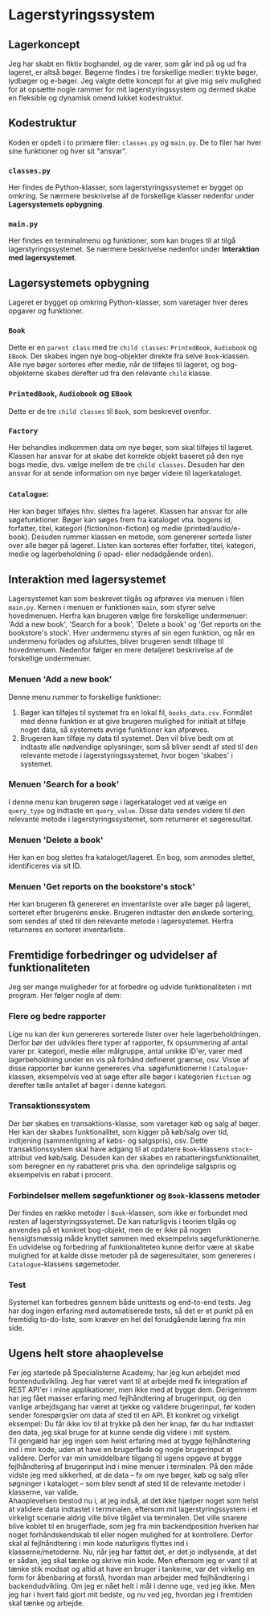 # Lagerstyringssystem

## Lagerkoncept

Jeg har skabt en fiktiv boghandel, og de varer, som går ind på og ud fra lageret, er altså bøger. Bøgerne findes i tre forskellige medier: trykte bøger, lydbøger og e-bøger. Jeg valgte dette koncept for at give mig selv mulighed for at opsætte nogle rammer for mit lagerstyringssystem og dermed skabe en fleksible og dynamisk omend lukket kodestruktur.

## Kodestruktur

Koden er opdelt i to primære filer: `classes.py` og `main.py`. De to filer har hver sine funktioner og hver sit "ansvar".

### `classes.py`

Her findes de Python-klasser, som lagerstyringssystemet er bygget op omkring. Se nærmere beskrivelse af de forskellige klasser nedenfor under **Lagersystemets opbygning**.

### `main.py`

Her findes en terminalmenu og funktioner, som kan bruges til at tilgå lagerstyringssystemet. Se nærmere beskrivelse nedenfor under **Interaktion med lagersystemet**.

## Lagersystemets opbygning

Lageret er bygget op omkring Python-klasser, som varetager hver deres opgaver og funktioner.

### `Book`

Dette er en `parent class` med tre `child classes`: `PrintedBook`, `Audiobook` og `EBook`. Der skabes ingen nye bog-objekter direkte fra selve `Book`-klassen. Alle nye bøger sorteres efter medie, når de tilføjes til lageret, og bog-objekterne skabes derefter ud fra den relevante `child` klasse.

### `PrintedBook`, `Audiobook` og `EBook`

Dette er de tre `child classes` til `Book`, som beskrevet ovenfor.

### `Factory`

Her behandles indkommen data om nye bøger, som skal tilføjes til lageret. Klassen har ansvar for at skabe det korrekte objekt baseret på den nye bogs medie, dvs. vælge mellem de tre `child classes`. Desuden har den ansvar for at sende information om nye bøger videre til lagerkataloget.

### `Catalogue`:

Her kan bøger tilføjes hhv. slettes fra lageret. Klassen har ansvar for alle søgefunktioner. Bøger kan søges frem fra kataloget vha. bogens id, forfatter, titel, kategori (fiction/non-fiction) og medie (printed/audio/e-book). Desuden rummer klassen en metode, som genererer sortede lister over alle bøger på lageret. Listen kan sorteres efter forfatter, titel, kategori, medie og lagerbeholdning (i opad- eller nedadgående orden).

## Interaktion med lagersystemet

Lagersystemet kan som beskrevet tilgås og afprøves via menuen i filen `main.py`. Kernen i menuen er funktionen `main`, som styrer selve hovedmenuen. Herfra kan brugeren vælge fire forskellige undermenuer: 'Add a new book', 'Search for a book', 'Delete a book' og 'Get reports on the bookstore's stock'. Hver undermenu styres af sin egen funktion, og når en undermenu forlades og afsluttes, bliver brugeren sendt tilbage til hovedmenuen. Nedenfor følger en mere detaljeret beskrivelse af de forskellige undermenuer.

### Menuen 'Add a new book'

Denne menu rummer to forskellige funktioner:

1. Bøger kan tilføjes til systemet fra en lokal fil, `books_data.csv`. Formålet med denne funktion er at give brugeren mulighed for initialt at tilføje noget data, så systemets øvrige funktioner kan afprøves.
2. Brugeren kan tilføje ny data til systemet. Den vil blive bedt om at indtaste alle nødvendige oplysninger, som så bliver sendt af sted til den relevante metode i lagerstyringssystemet, hvor bogen 'skabes' i systemet.

### Menuen 'Search for a book'

I denne menu kan brugeren søge i lagerkataloget ved at vælge en `query_type` og indtaste en `query_value`. Disse data sendes videre til den relevante metode i lagerstyringssystemet, som returnerer et søgeresultat.

### Menuen 'Delete a book'

Her kan en bog slettes fra kataloget/lageret. En bog, som anmodes slettet, identificeres via sit ID.

### Menuen 'Get reports on the bookstore's stock'

Her kan brugeren få genereret en inventarliste over alle bøger på lageret, sorteret efter brugerens ønske. Brugeren indtaster den ønskede sortering, som sendes af sted til den relevante metode i lagersystemet. Herfra returneres en sorteret inventarliste.

## Fremtidige forbedringer og udvidelser af funktionaliteten

Jeg ser mange muligheder for at forbedre og udvide funktionaliteten i mit program. Her følger nogle af dem:

### Flere og bedre rapporter

Lige nu kan der kun genereres sorterede lister over hele lagerbeholdningen. Derfor bør der udvikles flere typer af rapporter, fx opsummering af antal varer pr. kategori, medie eller målgruppe, antal unikke ID'er, varer med lagerbeholdning under en vis på forhånd defineret grænse, osv. Visse af disse rapporter bør kunne genereres vha. søgefunktionerne i `Catalogue`-klassen, eksempelvis ved at søge efter alle bøger i kategorien `fiction` og derefter tælle antallet af bøger i denne kategori.

### Transaktionssystem

Der bør skabes en transaktions-klasse, som varetager køb og salg af bøger. Her kan der skabes funktionalitet, som kigger på køb/salg over tid, indtjening (sammenligning af købs- og salgspris), osv. Dette transaktionssystem skal have adgang til at opdatere `Book`-klassens `stock`-attribut ved køb/salg. Desuden kan der skabes en rabatteringsfunktionalitet, som beregner en ny rabatteret pris vha. den oprindelige salgspris og eksempelvis en rabat i procent.

### Forbindelser mellem søgefunktioner og `Book`-klassens metoder

Der findes en række metoder i `Book`-klassen, som ikke er forbundet med resten af lagerstyringssystemet. De kan naturligvis i teorien tilgås og anvendes på et konkret bog-objekt, men de er ikke på nogen hensigtsmæssig måde knyttet sammen med eksempelvis søgefunktionerne. En udvidelse og forbedring af funktionaliteten kunne derfor være at skabe mulighed for at kalde disse metoder på de søgeresultater, som genereres i `Catalogue`-klassens søgemetoder.

### Test

Systemet kan forbedres gennem både unittests og end-to-end tests. Jeg har dog ingen erfaring med automatiserede tests, så det er et punkt på en fremtidig to-do-liste, som kræver en hel del forudgående læring fra min side.

## Ugens helt store ahaoplevelse

Før jeg startede på Specialisterne Academy, har jeg kun arbejdet med frontendudvikling. Jeg har været vant til at arbejde med fx integration af REST API'er i mine applikationer, men ikke med at bygge dem. Derigennem har jeg fået masser erfaring med fejlhåndtering af brugerinput, og den vanlige arbejdsgang har været at tjekke og validere brugerinput, før koden sender forespørgsler om data af sted til en API. Et konkret og virkeligt eksempel: Du får ikke lov til at trykke på den her knap, før du har indtastet den data, jeg skal bruge for at kunne sende dig videre i mit system.  
Til gengæld har jeg ingen som helst erfaring med at bygge fejlhåndtering ind i min kode, uden at have en brugerflade og nogle brugerinput at validere. Derfor var min umiddelbare tilgang til ugens opgave at bygge fejlhåndtering af brugerinput ind i mine menuer i terminalen. På den måde vidste jeg med sikkerhed, at de data – fx om nye bøger, køb og salg eller søgninger i kataloget – som blev sendt af sted til de relevante metoder i klasserne, var valide.  
Ahaoplevelsen bestod nu i, at jeg indså, at det ikke hjælper noget som helst at validere data indtastet i terminalen, eftersom mit lagerstyringssystem i et virkeligt scenarie aldrig ville blive tilgået via terminalen. Det ville snarere blive koblet til en brugerflade, som jeg fra min backendposition hverken har noget forhåndskendskab til eller nogen mulighed for at kontrollere. Derfor skal al fejlhåndtering i min kode naturligvis flyttes ind i klasserne/metoderne. Nu, når jeg har fattet det, er det jo indlysende, at det er sådan, jeg skal tænke og skrive min kode. Men eftersom jeg er vant til at tænke stik modsat og altid at have en bruger i tankerne, var det virkelig en form for åbenbaring at forstå, hvordan man arbejder med fejlhåndtering i backendudvikling. Om jeg er nået helt i mål i denne uge, ved jeg ikke. Men jeg har i hvert fald gjort mit bedste, og nu ved jeg, hvordan jeg i fremtiden skal tænke og arbejde.